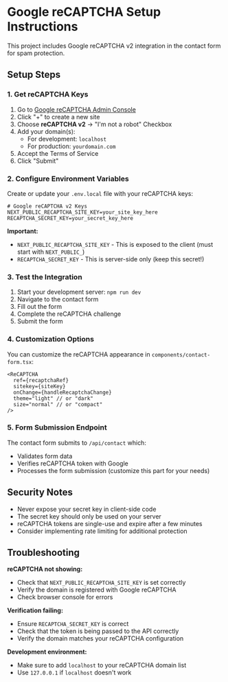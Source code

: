 # Google reCAPTCHA Setup Instructions

This project includes Google reCAPTCHA v2 integration in the contact form for spam protection.

## Setup Steps

### 1. Get reCAPTCHA Keys

1. Go to [Google reCAPTCHA Admin Console](https://www.google.com/recaptcha/admin)
2. Click "+" to create a new site
3. Choose **reCAPTCHA v2** → "I'm not a robot" Checkbox
4. Add your domain(s):
   - For development: `localhost`
   - For production: `yourdomain.com`
5. Accept the Terms of Service
6. Click "Submit"

### 2. Configure Environment Variables

Create or update your `.env.local` file with your reCAPTCHA keys:

```env
# Google reCAPTCHA v2 Keys
NEXT_PUBLIC_RECAPTCHA_SITE_KEY=your_site_key_here
RECAPTCHA_SECRET_KEY=your_secret_key_here
```

**Important:**
- `NEXT_PUBLIC_RECAPTCHA_SITE_KEY` - This is exposed to the client (must start with `NEXT_PUBLIC_`)
- `RECAPTCHA_SECRET_KEY` - This is server-side only (keep this secret!)

### 3. Test the Integration

1. Start your development server: `npm run dev`
2. Navigate to the contact form
3. Fill out the form
4. Complete the reCAPTCHA challenge
5. Submit the form

### 4. Customization Options

You can customize the reCAPTCHA appearance in `components/contact-form.tsx`:

```tsx
<ReCAPTCHA
  ref={recaptchaRef}
  sitekey={siteKey}
  onChange={handleRecaptchaChange}
  theme="light" // or "dark"
  size="normal" // or "compact"
/>
```

### 5. Form Submission Endpoint

The contact form submits to `/api/contact` which:
- Validates form data
- Verifies reCAPTCHA token with Google
- Processes the form submission (customize this part for your needs)

## Security Notes

- Never expose your secret key in client-side code
- The secret key should only be used on your server
- reCAPTCHA tokens are single-use and expire after a few minutes
- Consider implementing rate limiting for additional protection

## Troubleshooting

**reCAPTCHA not showing:**
- Check that `NEXT_PUBLIC_RECAPTCHA_SITE_KEY` is set correctly
- Verify the domain is registered with Google reCAPTCHA
- Check browser console for errors

**Verification failing:**
- Ensure `RECAPTCHA_SECRET_KEY` is correct
- Check that the token is being passed to the API correctly
- Verify the domain matches your reCAPTCHA configuration

**Development environment:**
- Make sure to add `localhost` to your reCAPTCHA domain list
- Use `127.0.0.1` if `localhost` doesn't work
